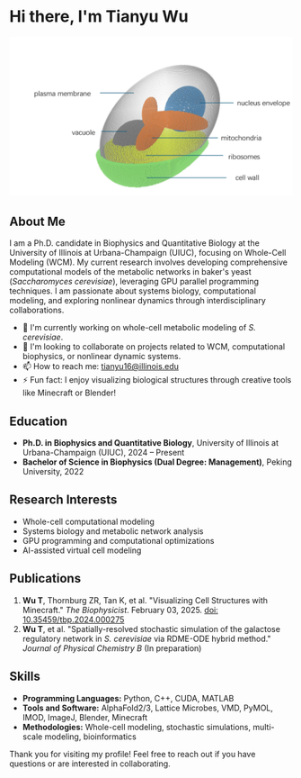 # Hi there, I'm Tianyu Wu

![yeast](3d_geo.png)

## About Me

I am a Ph.D. candidate in Biophysics and Quantitative Biology at the University of Illinois at Urbana-Champaign (UIUC), focusing on Whole-Cell Modeling (WCM). My current research involves developing comprehensive computational models of the metabolic networks in baker's yeast (_Saccharomyces cerevisiae_), leveraging GPU parallel programming techniques. I am passionate about systems biology, computational modeling, and exploring nonlinear dynamics through interdisciplinary collaborations.



- 🌱 I'm currently working on whole-cell metabolic modeling of _S. cerevisiae_.
- 👯 I'm looking to collaborate on projects related to WCM, computational biophysics, or nonlinear dynamic systems.
- 📫 How to reach me: [tianyu16@illinois.edu](mailto:tianyu16@illinois.edu)
- ⚡ Fun fact: I enjoy visualizing biological structures through creative tools like Minecraft or Blender!

## Education

- **Ph.D. in Biophysics and Quantitative Biology**, University of Illinois at Urbana-Champaign (UIUC), 2024 – Present
- **Bachelor of Science in Biophysics (Dual Degree: Management)**, Peking University, 2022

## Research Interests

- Whole-cell computational modeling
- Systems biology and metabolic network analysis
- GPU programming and computational optimizations
- AI-assisted virtual cell modeling

## Publications

1. **Wu T**, Thornburg ZR, Tan K, et al. "Visualizing Cell Structures with Minecraft." *The Biophysicist*. February 03, 2025. [doi: 10.35459/tbp.2024.000275](https://doi.org/10.35459/tbp.2024.000275)
2. **Wu T**, et al. "Spatially-resolved stochastic simulation of the galactose regulatory network in *S. cerevisiae* via RDME-ODE hybrid method." *Journal of Physical Chemistry B* (In preparation)

## Skills

- **Programming Languages:** Python, C++, CUDA, MATLAB
- **Tools and Software:** AlphaFold2/3, Lattice Microbes, VMD, PyMOL, IMOD, ImageJ, Blender, Minecraft
- **Methodologies:** Whole-cell modeling, stochastic simulations, multi-scale modeling, bioinformatics

Thank you for visiting my profile! Feel free to reach out if you have questions or are interested in collaborating.
